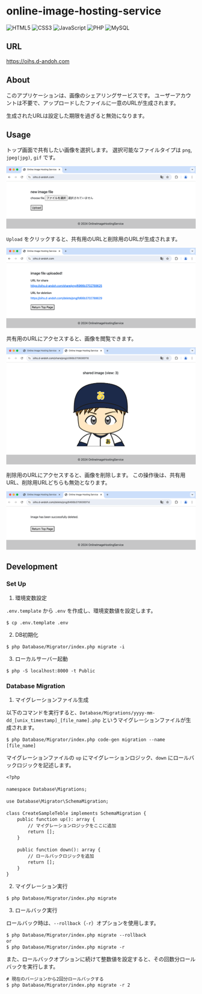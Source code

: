 # online-image-hosting-service

![HTML5](https://img.shields.io/badge/HTML5-E34F26?logo=html5&logoColor=white)
![CSS3](https://img.shields.io/badge/CSS3-1572B6?logo=css3&logoColor=white)
![JavaScript](https://img.shields.io/badge/JavaScript-F7DF1E?logo=javascript&logoColor=black)
![PHP](https://img.shields.io/badge/PHP-777BB4?logo=php&logoColor=white)
![MySQL](https://img.shields.io/badge/MySQL-4479A1?logo=mysql&logoColor=white)

## URL

https://oihs.d-andoh.com

## About

このアプリケーションは、画像のシェアリングサービスです。
ユーザーアカウントは不要で、アップロードしたファイルに一意のURLが生成されます。

生成されたURLは設定した期限を過ぎると無効になります。

## Usage

トップ画面で共有したい画像を選択します。
選択可能なファイルタイプは `png`, `jpeg(jpg)`, `gif` です。

![top](./Docs/top.png)

`Upload` をクリックすると、共有用のURLと削除用のURLが生成されます。

![share](./Docs/url.png)

共有用のURLにアクセスすると、画像を閲覧できます。

![share](./Docs/share.png)

削除用のURLにアクセスすると、画像を削除します。
この操作後は、共有用URL、削除用URLどちらも無効となります。

![share](./Docs/delete.png)

## Development

### Set Up

1. 環境変数設定

`.env.template` から `.env` を作成し、環境変数値を設定します。

```
$ cp .env.template .env
```

2. DB初期化

```
$ php Database/Migrator/index.php migrate -i
```

3. ローカルサーバー起動

```
$ php -S localhost:8000 -t Public
```

### Database Migration

1. マイグレーションファイル生成

以下のコマンドを実行すると、`Database/Migrations/yyyy-mm-dd_[unix_timestamp]_[file_name].php` というマイグレーションファイルが生成されます。

```
$ php Database/Migrator/index.php code-gen migration --name [file_name]
```

マイグレーションファイルの `up` にマイグレーションロジック、`down` にロールバックロジックを記述します。

```php: Database/Migrations/yyyy-mm-dd_[unix_timestamp]_[file_name].php
<?php

namespace Database\Migrations;

use Database\Migrator\SchemaMigration;

class CreateSampleTeble implements SchemaMigration {
    public function up(): array {
        // マイグレーションロジックをここに追加
        return [];
    }

    public function down(): array {
        // ロールバックロジックを追加
        return [];
    }
}
```

2. マイグレーション実行

```
$ php Database/Migrator/index.php migrate
```

3. ロールバック実行

ロールバック時は、`--rollback`（`-r`）オプションを使用します。

```
$ php Database/Migrator/index.php migrate --rollback
or
$ php Database/Migrator/index.php migrate -r
```

また、ロールバックオプションに続けて整数値を設定すると、その回数分ロールバックを実行します。

```
# 現在のバージョンから2回分ロールバックする
$ php Database/Migrator/index.php migrate -r 2
```
